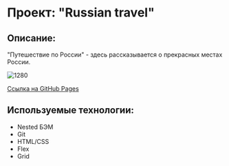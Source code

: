 # Проект: "Russian travel"

## Описание: 

"Путешествие по России" - здесь рассказывается о прекрасных местах России.

![1280](https://user-images.githubusercontent.com/107764041/202918906-6897dd8f-b8e5-4089-9eaf-18fc99e01f5b.png)


[Ссылка на GitHub Pages](https://qann1st.github.io/russian-travel/)

## Используемые технологии:

* Nested БЭМ
* Git 
* HTML/CSS
* Flex
* Grid
